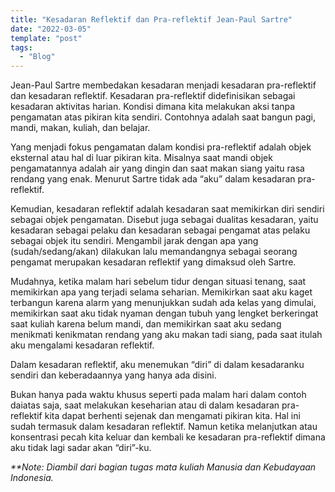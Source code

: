 ```yaml
---
title: "Kesadaran Reflektif dan Pra-reflektif Jean-Paul Sartre"
date: "2022-03-05"
template: "post"
tags:
  - "Blog"
---
```


Jean-Paul Sartre membedakan kesadaran menjadi kesadaran pra-reflektif dan kesadaran reflektif. Kesadaran pra-reflektif didefinisikan sebagai kesadaran aktivitas harian. Kondisi dimana kita melakukan aksi tanpa pengamatan atas pikiran kita sendiri. Contohnya adalah saat bangun pagi, mandi, makan, kuliah, dan belajar. 

Yang menjadi fokus pengamatan dalam kondisi pra-reflektif adalah objek eksternal atau hal di luar pikiran kita. Misalnya saat mandi objek pengamatannya adalah air yang dingin dan saat makan siang yaitu rasa rendang yang enak. Menurut Sartre tidak ada “aku” dalam kesadaran pra-reflektif.

Kemudian, kesadaran reflektif adalah kesadaran saat memikirkan diri sendiri sebagai objek pengamatan. Disebut juga sebagai dualitas kesadaran, yaitu kesadaran sebagai pelaku dan kesadaran sebagai pengamat atas pelaku sebagai objek itu sendiri. Mengambil jarak dengan apa yang (sudah/sedang/akan) dilakukan lalu memandangnya sebagai seorang pengamat merupakan kesadaran reflektif yang dimaksud oleh Sartre. 

Mudahnya, ketika malam hari sebelum tidur dengan situasi tenang, saat memikirkan apa yang terjadi selama seharian. Memikirkan saat aku kaget terbangun karena alarm yang menunjukkan sudah ada kelas yang dimulai, memikirkan saat aku tidak nyaman dengan tubuh yang lengket berkeringat saat kuliah karena belum mandi, dan memikirkan saat aku sedang menikmati kenikmatan rendang yang aku makan tadi siang, pada saat itulah aku mengalami kesadaran reflektif. 

Dalam kesadaran reflektif, aku menemukan “diri” di dalam kesadaranku sendiri dan keberadaannya yang hanya ada disini.

Bukan hanya pada waktu khusus seperti pada malam hari dalam contoh daiatas saja, saat melakukan keseharian atau di dalam kesadaran pra-reflektif kita dapat berhenti sejenak dan mengamati pikiran kita. Hal ini sudah termasuk dalam kesadaran reflektif. Namun ketika melanjutkan atau konsentrasi pecah kita keluar dan kembali ke kesadaran pra-reflektif dimana aku tidak lagi sadar akan “diri”-ku.

_**Note: Diambil dari bagian tugas mata kuliah Manusia dan Kebudayaan Indonesia._

